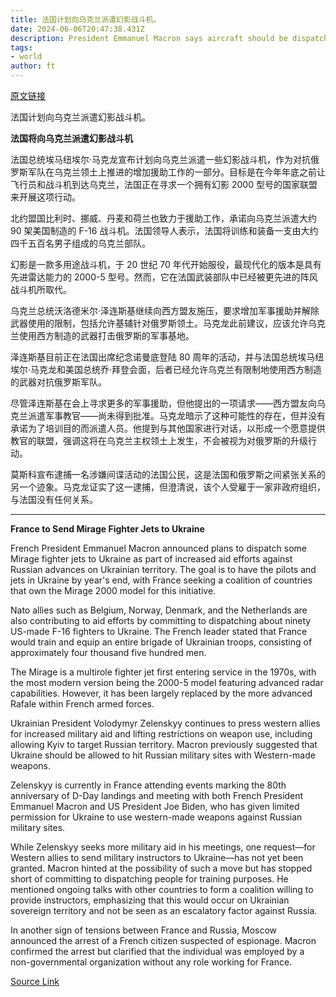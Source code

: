 ```yaml
---
title: 法国计划向乌克兰派遣幻影战斗机。
date: 2024-06-06T20:47:38.431Z
description: President Emmanuel Macron says aircraft should be dispatched by end of year
tags: 
- world
author: ft
---
```


[原文链接](https://ft.com/content/dbaa7ee1-f2a9-411a-9f46-a362577f931b)

法国计划向乌克兰派遣幻影战斗机。

**法国将向乌克兰派遣幻影战斗机**

法国总统埃马纽埃尔·马克龙宣布计划向乌克兰派遣一些幻影战斗机，作为对抗俄罗斯军队在乌克兰领土上推进的增加援助工作的一部分。目标是在今年年底之前让飞行员和战斗机到达乌克兰，法国正在寻求一个拥有幻影 2000 型号的国家联盟来开展这项行动。

北约盟国比利时、挪威、丹麦和荷兰也致力于援助工作，承诺向乌克兰派遣大约 90 架美国制造的 F-16 战斗机。法国领导人表示，法国将训练和装备一支由大约四千五百名男子组成的乌克兰部队。

幻影是一款多用途战斗机，于 20 世纪 70 年代开始服役，最现代化的版本是具有先进雷达能力的 2000-5 型号。然而，它在法国武装部队中已经被更先进的阵风战斗机所取代。

乌克兰总统沃洛德米尔·泽连斯基继续向西方盟友施压，要求增加军事援助并解除武器使用的限制，包括允许基辅针对俄罗斯领土。马克龙此前建议，应该允许乌克兰使用西方制造的武器打击俄罗斯的军事基地。

泽连斯基目前正在法国出席纪念诺曼底登陆 80 周年的活动，并与法国总统埃马纽埃尔·马克龙和美国总统乔·拜登会面，后者已经允许乌克兰有限制地使用西方制造的武器对抗俄罗斯军队。

尽管泽连斯基在会上寻求更多的军事援助，但他提出的一项请求——西方盟友向乌克兰派遣军事教官——尚未得到批准。马克龙暗示了这种可能性的存在，但并没有承诺为了培训目的而派遣人员。他提到与其他国家进行对话，以形成一个愿意提供教官的联盟，强调这将在乌克兰主权领土上发生，不会被视为对俄罗斯的升级行动。

莫斯科宣布逮捕一名涉嫌间谍活动的法国公民，这是法国和俄罗斯之间紧张关系的另一个迹象。马克龙证实了这一逮捕，但澄清说，该个人受雇于一家非政府组织，与法国没有任何关系。

---

 **France to Send Mirage Fighter Jets to Ukraine**

French President Emmanuel Macron announced plans to dispatch some Mirage fighter jets to Ukraine as part of increased aid efforts against Russian advances on Ukrainian territory. The goal is to have the pilots and jets in Ukraine by year's end, with France seeking a coalition of countries that own the Mirage 2000 model for this initiative.

Nato allies such as Belgium, Norway, Denmark, and the Netherlands are also contributing to aid efforts by committing to dispatching about ninety US-made F-16 fighters to Ukraine. The French leader stated that France would train and equip an entire brigade of Ukrainian troops, consisting of approximately four thousand five hundred men.

The Mirage is a multirole fighter jet first entering service in the 1970s, with the most modern version being the 2000-5 model featuring advanced radar capabilities. However, it has been largely replaced by the more advanced Rafale within French armed forces.

Ukrainian President Volodymyr Zelenskyy continues to press western allies for increased military aid and lifting restrictions on weapon use, including allowing Kyiv to target Russian territory. Macron previously suggested that Ukraine should be allowed to hit Russian military sites with Western-made weapons.

Zelenskyy is currently in France attending events marking the 80th anniversary of D-Day landings and meeting with both French President Emmanuel Macron and US President Joe Biden, who has given limited permission for Ukraine to use western-made weapons against Russian military sites.

While Zelenskyy seeks more military aid in his meetings, one request—for Western allies to send military instructors to Ukraine—has not yet been granted. Macron hinted at the possibility of such a move but has stopped short of committing to dispatching people for training purposes. He mentioned ongoing talks with other countries to form a coalition willing to provide instructors, emphasizing that this would occur on Ukrainian sovereign territory and not be seen as an escalatory factor against Russia.

In another sign of tensions between France and Russia, Moscow announced the arrest of a French citizen suspected of espionage. Macron confirmed the arrest but clarified that the individual was employed by a non-governmental organization without any role working for France.

[Source Link](https://ft.com/content/dbaa7ee1-f2a9-411a-9f46-a362577f931b)

